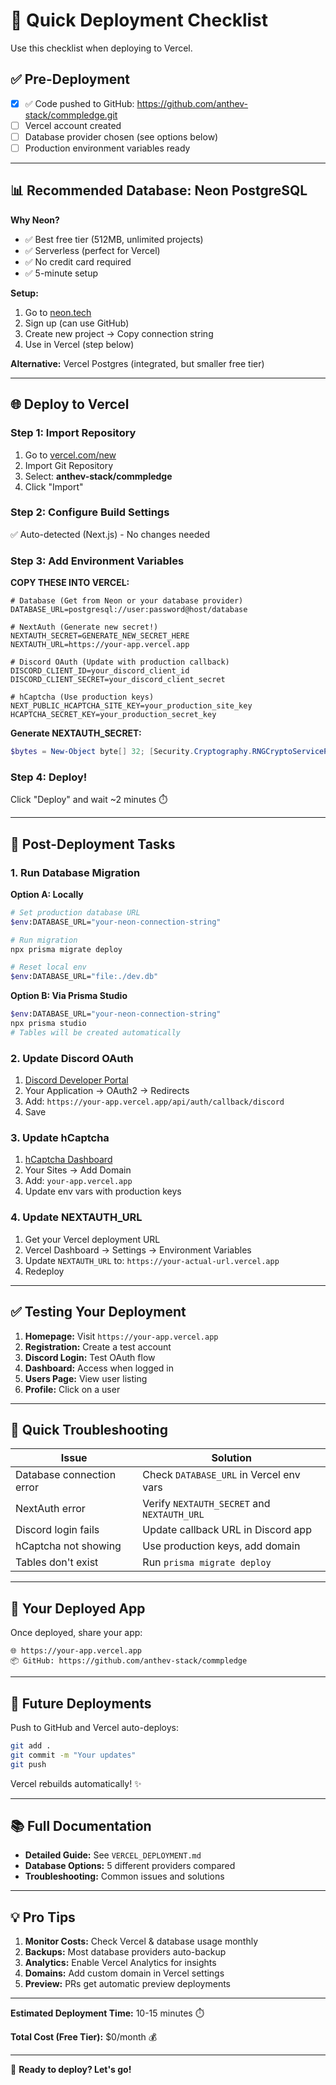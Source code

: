 # 🚀 Quick Deployment Checklist

Use this checklist when deploying to Vercel.

## ✅ Pre-Deployment

- [x] ✅ Code pushed to GitHub: https://github.com/anthev-stack/commpledge.git
- [ ] Vercel account created
- [ ] Database provider chosen (see options below)
- [ ] Production environment variables ready

---

## 📊 Recommended Database: Neon PostgreSQL

**Why Neon?**
- ✅ Best free tier (512MB, unlimited projects)
- ✅ Serverless (perfect for Vercel)
- ✅ No credit card required
- ✅ 5-minute setup

**Setup:**
1. Go to [neon.tech](https://neon.tech)
2. Sign up (can use GitHub)
3. Create new project → Copy connection string
4. Use in Vercel (step below)

**Alternative:** Vercel Postgres (integrated, but smaller free tier)

---

## 🌐 Deploy to Vercel

### Step 1: Import Repository

1. Go to [vercel.com/new](https://vercel.com/new)
2. Import Git Repository
3. Select: **anthev-stack/commpledge**
4. Click "Import"

### Step 2: Configure Build Settings

✅ Auto-detected (Next.js) - No changes needed

### Step 3: Add Environment Variables

**COPY THESE INTO VERCEL:**

```env
# Database (Get from Neon or your database provider)
DATABASE_URL=postgresql://user:password@host/database

# NextAuth (Generate new secret!)
NEXTAUTH_SECRET=GENERATE_NEW_SECRET_HERE
NEXTAUTH_URL=https://your-app.vercel.app

# Discord OAuth (Update with production callback)
DISCORD_CLIENT_ID=your_discord_client_id
DISCORD_CLIENT_SECRET=your_discord_client_secret

# hCaptcha (Use production keys)
NEXT_PUBLIC_HCAPTCHA_SITE_KEY=your_production_site_key
HCAPTCHA_SECRET_KEY=your_production_secret_key
```

**Generate NEXTAUTH_SECRET:**
```powershell
$bytes = New-Object byte[] 32; [Security.Cryptography.RNGCryptoServiceProvider]::Create().GetBytes($bytes); [Convert]::ToBase64String($bytes)
```

### Step 4: Deploy!

Click "Deploy" and wait ~2 minutes ⏱️

---

## 🔧 Post-Deployment Tasks

### 1. Run Database Migration

**Option A: Locally**
```bash
# Set production database URL
$env:DATABASE_URL="your-neon-connection-string"

# Run migration
npx prisma migrate deploy

# Reset local env
$env:DATABASE_URL="file:./dev.db"
```

**Option B: Via Prisma Studio**
```bash
$env:DATABASE_URL="your-neon-connection-string"
npx prisma studio
# Tables will be created automatically
```

### 2. Update Discord OAuth

1. [Discord Developer Portal](https://discord.com/developers/applications)
2. Your Application → OAuth2 → Redirects
3. Add: `https://your-app.vercel.app/api/auth/callback/discord`
4. Save

### 3. Update hCaptcha

1. [hCaptcha Dashboard](https://dashboard.hcaptcha.com/)
2. Your Sites → Add Domain
3. Add: `your-app.vercel.app`
4. Update env vars with production keys

### 4. Update NEXTAUTH_URL

1. Get your Vercel deployment URL
2. Vercel Dashboard → Settings → Environment Variables
3. Update `NEXTAUTH_URL` to: `https://your-actual-url.vercel.app`
4. Redeploy

---

## ✅ Testing Your Deployment

1. **Homepage:** Visit `https://your-app.vercel.app`
2. **Registration:** Create a test account
3. **Discord Login:** Test OAuth flow
4. **Dashboard:** Access when logged in
5. **Users Page:** View user listing
6. **Profile:** Click on a user

---

## 🐛 Quick Troubleshooting

| Issue | Solution |
|-------|----------|
| Database connection error | Check `DATABASE_URL` in Vercel env vars |
| NextAuth error | Verify `NEXTAUTH_SECRET` and `NEXTAUTH_URL` |
| Discord login fails | Update callback URL in Discord app |
| hCaptcha not showing | Use production keys, add domain |
| Tables don't exist | Run `prisma migrate deploy` |

---

## 📱 Your Deployed App

Once deployed, share your app:
```
🌐 https://your-app.vercel.app
📦 GitHub: https://github.com/anthev-stack/commpledge
```

---

## 🔄 Future Deployments

Push to GitHub and Vercel auto-deploys:
```bash
git add .
git commit -m "Your updates"
git push
```

Vercel rebuilds automatically! ✨

---

## 📚 Full Documentation

- **Detailed Guide:** See `VERCEL_DEPLOYMENT.md`
- **Database Options:** 5 different providers compared
- **Troubleshooting:** Common issues and solutions

---

## 💡 Pro Tips

1. **Monitor Costs:** Check Vercel & database usage monthly
2. **Backups:** Most database providers auto-backup
3. **Analytics:** Enable Vercel Analytics for insights
4. **Domains:** Add custom domain in Vercel settings
5. **Preview:** PRs get automatic preview deployments

---

**Estimated Deployment Time:** 10-15 minutes ⏱️

**Total Cost (Free Tier):** $0/month 💰

---

🎉 **Ready to deploy? Let's go!**

